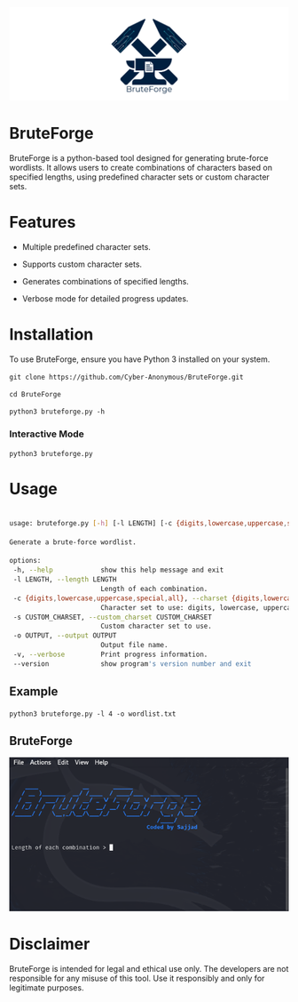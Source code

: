 <p align="center"><img src="images/BruteForge.png" alt="BruteForge Logo">
</p>

# BruteForge

BruteForge is a python-based tool designed for generating brute-force wordlists. It allows users to create combinations of characters based on specified lengths, using predefined character sets or custom character sets.

# Features

* Multiple predefined character sets.

* Supports custom character sets.

* Generates combinations of specified lengths.

* Verbose mode for detailed progress updates.


# Installation

To use BruteForge, ensure you have Python 3 installed on your system.
 
 `git clone https://github.com/Cyber-Anonymous/BruteForge.git`
 
 `cd BruteForge`
 
 `python3 bruteforge.py -h`

 ### Interactive Mode

  `python3 bruteforge.py`
 

 # Usage
 
 ```bash
 
 usage: bruteforge.py [-h] [-l LENGTH] [-c {digits,lowercase,uppercase,special,all}] [-s CUSTOM_CHARSET] [-o OUTPUT] [-v] [--version]

Generate a brute-force wordlist.

options:
  -h, --help            show this help message and exit
  -l LENGTH, --length LENGTH
                        Length of each combination.
  -c {digits,lowercase,uppercase,special,all}, --charset {digits,lowercase,uppercase,special,all}
                        Character set to use: digits, lowercase, uppercase, special, all
  -s CUSTOM_CHARSET, --custom_charset CUSTOM_CHARSET
                        Custom character set to use.
  -o OUTPUT, --output OUTPUT
                        Output file name.
  -v, --verbose         Print progress information.
  --version             show program's version number and exit

 ```

 ## Example
 
 `python3 bruteforge.py -l 4 -o wordlist.txt`

 
## BruteForge
 ![](images/image.png)
 

# Disclaimer

BruteForge is intended for legal and ethical use only. The developers are not responsible for any misuse of this tool. Use it responsibly and only for legitimate purposes.

